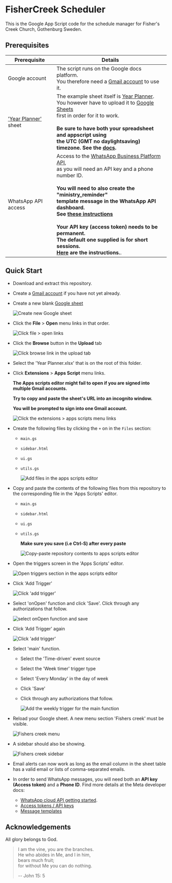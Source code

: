 # FisherCreek Scheduler

This is the Google App Script code for the schedule manager for Fisher's Creek Church, Gothenburg Sweden.

## Prerequisites

| Prerequisite                                  | Details                                                                                                                                                                                                                                                                                                                                                                                                                                                                                                                                                                                                                                                                                                                 |
| --------------------------------------------- | ----------------------------------------------------------------------------------------------------------------------------------------------------------------------------------------------------------------------------------------------------------------------------------------------------------------------------------------------------------------------------------------------------------------------------------------------------------------------------------------------------------------------------------------------------------------------------------------------------------------------------------------------------------------------------------------------------------------------- |
| Google account                                | The script runs on the Google docs platform. <br/> You therefore need a [Gmail account](https://mail.google.com/) to use it.                                                                                                                                                                                                                                                                                                                                                                                                                                                                                                                                                                                            |
| ['Year Planner'](./Year%20Planner.xlsx) sheet | The example sheet itself is [Year Planner](./Year%20Planner.xlsx).<br/> You however have to upload it to [Google Sheets](https://docs.google.com/spreadsheets) <br/> first in order for it to work.<br/><br/> **Be sure to have both your spreadsheet and appscript using <br/> the UTC (GMT no daylightsaving) timezone. See the [docs](https://developers.google.com/apps-script/reference/base/session#getscripttimezone).**                                                                                                                                                                                                                                                                                         |
| WhatsApp API access                           | Access to the [WhatsApp Business Platform API](https://business.whatsapp.com/developers/developer-hub/), <br/> as you will need an API key and a phone number ID. <br/><br/> **You will need to also create the "ministry_reminder" <br/> template message in the WhatsApp API dashboard. <br/> See [these instructions](https://www.facebook.com/business/help/2055875911147364?id=2129163877102343)** <br/><br/> **Your API key (access token) needs to be permanent. <br/> The default one supplied is for short sessions. <br/> [Here](https://developers.facebook.com/docs/whatsapp/business-management-api/get-started#1--acquire-an-access-token-using-a-system-user-or-facebook-login) are the instructions.**. |

## Quick Start

- Download and extract this repository.

    <!-- ![Download repository](./docs/img/download-repo.png) -->

- Create a [Gmail account](https://mail.google.com/) if you have not yet already.
- Create a new blank [Google sheet](https://docs.google.com/spreadsheets)

  ![Create new Google sheet](./docs/img/create-new-sheet.png)

- Click the **File** > **Open** menu links in that order.

  ![Click file > open links](./docs/img/click-open.png)

- Click the **Browse** button in the **Upload** tab

  ![Click browse link in the upload tab](./docs/img/upload-year-planner-xlsx.png)

- Select the 'Year Planner.xlsx' that is on the root of this folder.

- Click **Extensions** > **Apps Script** menu links.

  **The Apps scripts editor might fail to open if you are signed into multiple Gmail accounts.**

  **Try to copy and paste the sheet's URL into an incognito window.**

  **You will be prompted to sign into one Gmail account.**

  ![Click the extensions > apps scripts menu links](./docs/img/open-apps-scripts-editor.png)

- Create the following files by clicking the `+` on in the `Files` section:

  - `main.gs`
  - `sidebar.html`
  - `ui.gs`
  - `utils.gs`

    ![Add files in the apps scripts editor](./docs/img/add-files-in-apps-script-editor.png)

- Copy and paste the contents of the following files from this repository to the corresponding file in the 'Apps Scripts' editor.

  - `main.gs`
  - `sidebar.html`
  - `ui.gs`
  - `utils.gs`

    **Make sure you save (i.e Ctrl-S) after every paste**

    ![Copy-paste repository contents to apps scripts editor](./docs/img/copy-paste-file-contents.png)

- Open the triggers screen in the 'Apps Scripts' editor.

  ![Open triggers section in the apps scripts editor](./docs/img/open-triggers-screen.png)

- Click 'Add Trigger'

  ![Click 'add trigger'](./docs/img/click-add-trigger.png)

- Select 'onOpen' function and click 'Save'. Click through any authorizations that follow.

  ![select onOpen function and save](./docs/img/add-on-open-trigger.png)

- Click 'Add Trigger' again

  ![Click 'add trigger'](./docs/img/click-add-trigger.png)

- Select 'main' function.

  - Select the 'Time-driven' event source
  - Select the 'Week timer' trigger type
  - Select 'Every Monday' in the day of week
  - Click 'Save'
  - Click through any authorizations that follow.

    ![Add the weekly trigger for the main function](./docs/img/add-the-main-trigger.png)

- Reload your Google sheet. A new menu section 'Fishers creek' must be visible.

  ![Fishers creek menu](./docs/img/fishers-creek-menu.png)

- A sidebar should also be showing.

  ![Fishers creek sidebar](./docs/img/fishers-creek-sidebar.png)

- Email alerts can now work as long as the email column in the sheet table has a valid email or lists of comma-separated emails.

- In order to send WhatsApp messages, you will need both an **API key (Access token)** and a **Phone ID**. Find more details at the Meta developer docs:

  - [WhatsApp cloud API getting started](https://developers.facebook.com/docs/whatsapp/cloud-api/get-started).
  - [Access tokens / API keys](https://developers.facebook.com/docs/whatsapp/business-management-api/get-started#system-users)
  - [Message templates](https://developers.facebook.com/docs/whatsapp/message-templates/guidelines)

<!-- ## License

Licensed under the [MIT License](LICENSE)-->

## Acknowledgements

All glory belongs to God.

> I am the vine, you are the branches.  
> He who abides in Me, and I in him,  
> bears much fruit;  
> for without Me you can do nothing.
>
> -- John 15: 5
